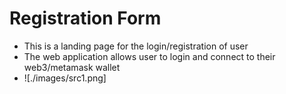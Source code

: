 # Registration Form

- This is a landing page for the login/registration of user
- The web application allows user to login and connect to their web3/metamask wallet
- ![./images/src1.png]
